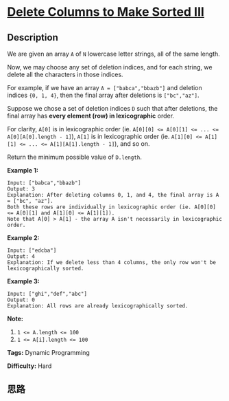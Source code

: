 # [Delete Columns to Make Sorted III][title]

## Description

We are given an array `A` of `N` lowercase letter strings, all of the same
length.

Now, we may choose any set of deletion indices, and for each string, we delete
all the characters in those indices.

For example, if we have an array `A = ["babca","bbazb"]` and deletion indices
`{0, 1, 4}`, then the final array after deletions is `["bc","az"]`.

Suppose we chose a set of deletion indices `D` such that after deletions, the
final array has **every element (row) in  lexicographic** order.

For clarity, `A[0]` is in lexicographic order (ie. `A[0][0] <= A[0][1] <= ...
<= A[0][A[0].length - 1]`), `A[1]` is in lexicographic order (ie. `A[1][0] <=
A[1][1] <= ... <= A[1][A[1].length - 1]`), and so on.

Return the minimum possible value of `D.length`.



**Example 1:**
            Input: ["babca","bbazb"]    Output: 3    Explanation: After deleting columns 0, 1, and 4, the final array is A = ["bc", "az"].    Both these rows are individually in lexicographic order (ie. A[0][0] <= A[0][1] and A[1][0] <= A[1][1]).    Note that A[0] > A[1] - the array A isn't necessarily in lexicographic order.    

**Example 2:**
            Input: ["edcba"]    Output: 4    Explanation: If we delete less than 4 columns, the only row won't be lexicographically sorted.    

**Example 3:**
            Input: ["ghi","def","abc"]    Output: 0    Explanation: All rows are already lexicographically sorted.    



**Note:**

  1. `1 <= A.length <= 100`
  2. `1 <= A[i].length <= 100`


**Tags:** Dynamic Programming

**Difficulty:** Hard

## 思路

[title]: https://leetcode.com/problems/delete-columns-to-make-sorted-iii
